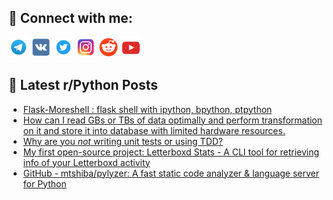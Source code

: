 ## 🔎 Connect with me:
[<img src="https://github.com/bullbesh/bullbesh/blob/main/images/Telegram.png" width="32" height="32" />](https://t.me/bullbesh)
[<img src="https://github.com/bullbesh/bullbesh/blob/main/images/VK.png" width="32" height="32" />](https://vk.com/bullbesh)
[<img src="https://github.com/bullbesh/bullbesh/blob/main/images/Twitter.png" width="32" height="32" />](https://twitter.com/bullbesh1)
[<img src="https://github.com/bullbesh/bullbesh/blob/main/images/Instagram.png" width="32" height="32" />](https://www.instagram.com/bullbesh)
[<img src="https://github.com/bullbesh/bullbesh/blob/main/images/Reddit.png" width="32" height="32" />](https://www.reddit.com/user/bullbesh)
[<img src="https://github.com/bullbesh/bullbesh/blob/main/images/YouTube.png" width="32" height="32" />](https://www.youtube.com/channel/UCtfjRs6uzgq5mfm8S06WTcg)

## 📕 Latest r/Python Posts
<!-- BLOG-POST-LIST:START -->
- [Flask-Moreshell : flask shell with ipython, bpython, ptpython](https://www.reddit.com/r/Python/comments/11f4r3h/flaskmoreshell_flask_shell_with_ipython_bpython/)
- [How can I read GBs or TBs of data optimally and perform transformation on it and store it into database with limited hardware resources.](https://www.reddit.com/r/Python/comments/11f37wx/how_can_i_read_gbs_or_tbs_of_data_optimally_and/)
- [Why are you *not* writing unit tests or using TDD?](https://www.reddit.com/r/Python/comments/11f1bxk/why_are_you_not_writing_unit_tests_or_using_tdd/)
- [My first open-source project: Letterboxd Stats - A CLI tool for retrieving info of your Letterboxd activity](https://www.reddit.com/r/Python/comments/11f19ct/my_first_opensource_project_letterboxd_stats_a/)
- [GitHub - mtshiba/pylyzer: A fast static code analyzer &amp; language server for Python](https://www.reddit.com/r/Python/comments/11f0uvx/github_mtshibapylyzer_a_fast_static_code_analyzer/)
<!-- BLOG-POST-LIST:END -->

